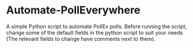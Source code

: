 # Automate-PollEverywhere
A simple Python script to automate PollEv polls.
Before running the script, change some of the default fields in the python script to suit your needs (The relevant fields to change have comments next to them).
